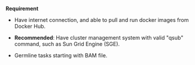 **Requirement**

-   Have internet connection, and able to pull and run docker images from Docker
    Hub.
-   **Recommended**: Have cluster management system with valid "qsub" command,
    such as Sun Grid Engine (SGE).

-   Germline tasks starting with BAM file.

